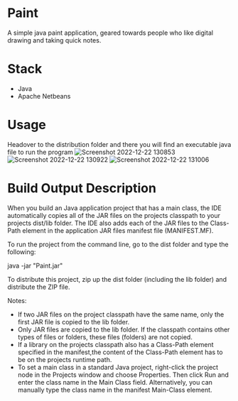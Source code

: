 # Paint
A simple java paint application, geared towards people who like digital drawing and taking quick notes.

# Stack
- Java
- Apache Netbeans

# Usage
Headover to the distribution folder and there you will find an executable java file to run the program
![Screenshot 2022-12-22 130853](https://user-images.githubusercontent.com/96448477/209226518-4b97726d-9f22-4da0-a0cb-8606dc633ab5.png)
![Screenshot 2022-12-22 130922](https://user-images.githubusercontent.com/96448477/209226541-87713a8a-348a-49f3-b92e-0f8b3ad231a4.png)
![Screenshot 2022-12-22 131006](https://user-images.githubusercontent.com/96448477/209226551-64ef9fc6-fec3-46ba-afd9-f823ec57bd5d.png)

# Build Output Description
When you build an Java application project that has a main class, the IDE
automatically copies all of the JAR
files on the projects classpath to your projects dist/lib folder. The IDE
also adds each of the JAR files to the Class-Path element in the application
JAR files manifest file (MANIFEST.MF).

To run the project from the command line, go to the dist folder and
type the following:

java -jar "Paint.jar" 

To distribute this project, zip up the dist folder (including the lib folder)
and distribute the ZIP file.

Notes:

* If two JAR files on the project classpath have the same name, only the first
JAR file is copied to the lib folder.
* Only JAR files are copied to the lib folder.
If the classpath contains other types of files or folders, these files (folders)
are not copied.
* If a library on the projects classpath also has a Class-Path element
specified in the manifest,the content of the Class-Path element has to be on
the projects runtime path.
* To set a main class in a standard Java project, right-click the project node
in the Projects window and choose Properties. Then click Run and enter the
class name in the Main Class field. Alternatively, you can manually type the
class name in the manifest Main-Class element.
